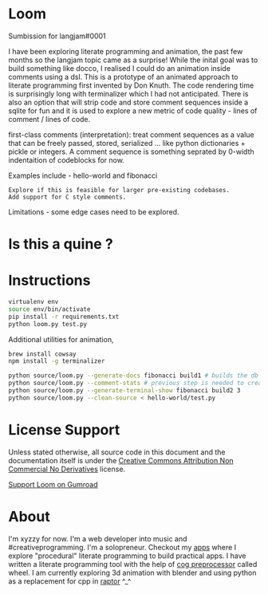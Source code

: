 # Loom

Sumbission for langjam#0001


I have been exploring literate programming and animation, the past few months so the langjam topic came as a surprise! While the inital goal was to build something like docco, I realised I could do an animation inside comments using a dsl. This is a prototype of an animated approach to literate programming first invented by Don Knuth. The code rendering time is surprisingly long with terminalizer which I had not anticipated. There is also an option that will strip code and store comment sequences inside a sqlite for fun and it is used to explore a new metric of code quality - lines of comment / lines of code.

first-class comments (interpretation): treat comment sequences as a value that can be freely passed, stored, serialized ... like python dictionaries + pickle or integers. A comment sequence is something seprated by 0-width indentaition of  codeblocks for now.

Examples include - hello-world and fibonacci

```{todo}
Explore if this is feasible for larger pre-existing codebases.
Add support for C style comments.
```

Limitations - some edge cases need to be explored.

# Is this a quine ?

# Instructions

```sh
virtualenv env
source env/bin/activate
pip install -r requirements.txt
python loom.py test.py
```

Additional utilities for animation,

```sh
brew install cowsay
npm install -g terminalizer 
```

```sh
python source/loom.py --generate-docs fibonacci build1 # builds the db and docco like docs with sphinx
python source/loom.py --comment-stats # previous step is needed to create the database
python source/loom.py --generate-terminal-show fibonacci build2 3
python source/loom.py --clean-source < hello-world/test.py
```

# License Support

Unless stated otherwise, all source code in this document and the documentation itself is under the [Creative Commons Attribution Non Commercial No Derivatives](https://creativecommons.org/licenses/by-nc-nd/4.0) license.

<script src="https://gumroad.com/js/gumroad.js"></script>
<a class="gumroad-button" href="https://gumroad.com/l/pkoQc">Support Loom on Gumroad</a>

# About

I'm xyzzy for now. I'm a web developer into music and #creativeprogramming. I'm a solopreneur. Checkout my [apps](https://xyzzyapps.link) where I explore "procedural" literate programming to build practical apps. I have written a literate programming tool with the help of [cog preprocessor](https://nedbatchelder.com/code/cog/) called wheel. I am currently exploring 3d animation with blender and using python as a replacement for cpp in [raptor](https://xyzzyapps.link) ^_^



